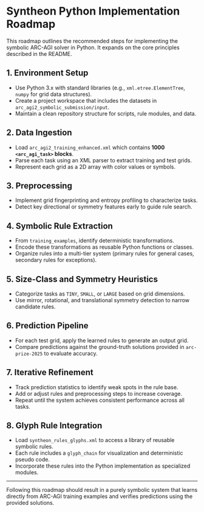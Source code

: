 # Syntheon Python Implementation Roadmap

This roadmap outlines the recommended steps for implementing the symbolic ARC-AGI
solver in Python. It expands on the core principles described in the README.

## 1. Environment Setup
- Use Python 3.x with standard libraries (e.g., `xml.etree.ElementTree`, `numpy` for grid data structures).
- Create a project workspace that includes the datasets in `arc_agi2_symbolic_submission/input`.
- Maintain a clean repository structure for scripts, rule modules, and data.

## 2. Data Ingestion
- Load `arc_agi2_training_enhanced.xml` which contains **1000 `<arc_agi_task>` blocks**.
- Parse each task using an XML parser to extract training and test grids.
- Represent each grid as a 2D array with color values or symbols.

## 3. Preprocessing
- Implement grid fingerprinting and entropy profiling to characterize tasks.
- Detect key directional or symmetry features early to guide rule search.

## 4. Symbolic Rule Extraction
- From `training_examples`, identify deterministic transformations.
- Encode these transformations as reusable Python functions or classes.
- Organize rules into a multi-tier system (primary rules for general cases, secondary rules for exceptions).

## 5. Size-Class and Symmetry Heuristics
- Categorize tasks as `TINY`, `SMALL`, or `LARGE` based on grid dimensions.
- Use mirror, rotational, and translational symmetry detection to narrow candidate rules.

## 6. Prediction Pipeline
- For each test grid, apply the learned rules to generate an output grid.
- Compare predictions against the ground-truth solutions provided in `arc-prize-2025` to evaluate accuracy.

## 7. Iterative Refinement
- Track prediction statistics to identify weak spots in the rule base.
- Add or adjust rules and preprocessing steps to increase coverage.
- Repeat until the system achieves consistent performance across all tasks.

## 8. Glyph Rule Integration
- Load `syntheon_rules_glyphs.xml` to access a library of reusable symbolic rules.
- Each rule includes a `glyph_chain` for visualization and deterministic pseudo code.
- Incorporate these rules into the Python implementation as specialized modules.

---

Following this roadmap should result in a purely symbolic system that learns
directly from ARC-AGI training examples and verifies predictions using the
provided solutions.
